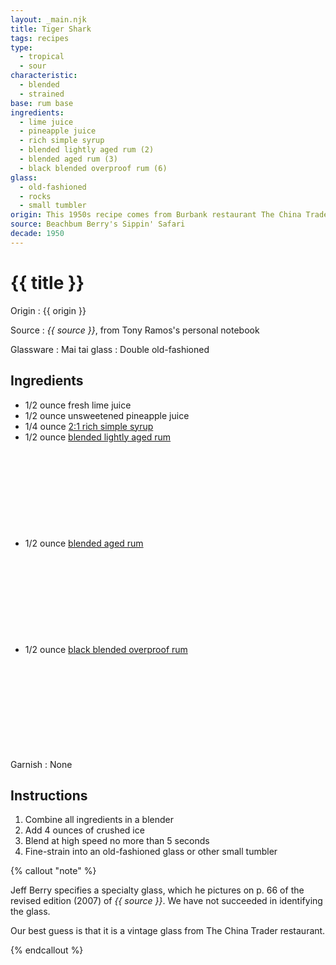 ```yaml
---
layout: _main.njk
title: Tiger Shark
tags: recipes
type:
  - tropical
  - sour
characteristic:
  - blended
  - strained
base: rum base
ingredients:
  - lime juice
  - pineapple juice
  - rich simple syrup
  - blended lightly aged rum (2)
  - blended aged rum (3)
  - black blended overproof rum (6)
glass:
  - old-fashioned
  - rocks
  - small tumbler
origin: This 1950s recipe comes from Burbank restaurant The China Trader, as recorded by former China Trader bartender Tony Ramos. The restaurant was a popular lunchtime watering hole for the nearby <cite>Hawaiian Eye</cite> television production crew.
source: Beachbum Berry's Sippin' Safari
decade: 1950
---
```

<!-- markdownlint-disable MD025 -->
# {{ title }}
<!-- markdownlint-disable MD025 -->

Origin
  : {{ origin }}

Source
  : <cite>{{ source }}</cite>, from Tony Ramos's personal notebook

Glassware
  : Mai tai glass
  : Double old-fashioned

## Ingredients

* 1/2 ounce fresh lime juice
* 1/2 ounce unsweetened pineapple juice
* 1/4 ounce [2:1 rich simple syrup](/mixes/2-1-simple-syrup/)
* 1/2 ounce [blended lightly aged rum](/rums/04-rum-blended-lightly-aged/)<icon-l space="1em" class="bigger" label="(2)"><span class="with-icon"><svg class="icon"><use href="/assets/images/icons/circle-2.svg#circle-2"></use></svg></span></icon-l>
* 1/2 ounce [blended aged rum](/rums/05-rum-blended-aged/)<icon-l space="1em" class="bigger" label="(3)"><span class="with-icon"><svg class="icon"><use href="/assets/images/icons/circle-3.svg#circle-3"></use></svg></span></icon-l>
* 1/2 ounce [black blended overproof rum](/rums/12-rum-black-blended-overproof/)<icon-l space="1em" class="bigger" label="(6)"><span class="with-icon"><svg class="icon"><use href="/assets/images/icons/circle-6.svg#circle-6"></use></svg></span></icon-l>

Garnish
  : None

## Instructions

1. Combine all ingredients in a blender
2. Add 4 ounces of crushed ice
3. Blend at high speed no more than 5 seconds
4. Fine-strain into an old-fashioned glass or other small tumbler

<!-- markdownlint-disable MD012 -->
{% callout "note" %}
<!-- markdownlint-enable MD012 -->

Jeff Berry specifies a specialty glass, which he pictures on p. 66 of the revised edition (2007) of <cite>{{ source }}</cite>. We have not succeeded in identifying the glass.

Our best guess is that it is a vintage glass from The China Trader restaurant.

{% endcallout %}
